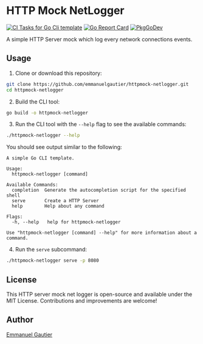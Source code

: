 # HTTP Mock NetLogger

<p align="left">
    <a href="https://github.com/emmanuelgautier/httpmock-netlogger/actions/workflows/ci.yml"><img src="https://github.com/emmanuelgautier/httpmock-netlogger/actions/workflows/ci.yml/badge.svg?branch=main&event=push" alt="CI Tasks for Go Cli template"></a>
    <a href="https://goreportcard.com/report/github.com/emmanuelgautier/httpmock-netlogger"><img src="https://goreportcard.com/badge/github.com/emmanuelgautier/httpmock-netlogger" alt="Go Report Card"></a>
    <a href="https://pkg.go.dev/github.com/emmanuelgautier/httpmock-netlogger"><img src="https://pkg.go.dev/badge/www.github.com/emmanuelgautier/httpmock-netlogger" alt="PkgGoDev"></a>
</p>

A simple HTTP Server mock which log every network connections events.

## Usage

1. Clone or download this repository:

```bash
git clone https://github.com/emmanuelgautier/httpmock-netlogger.git
cd httpmock-netlogger
```

2. Build the CLI tool:

```bash
go build -o httpmock-netlogger
```

3. Run the CLI tool with the `--help` flag to see the available commands:

```bash
./httpmock-netlogger --help
```

You should see output similar to the following:

```
A simple Go CLI template.

Usage:
  httpmock-netlogger [command]

Available Commands:
  completion  Generate the autocompletion script for the specified shell
  serve       Create a HTTP Server
  help        Help about any command

Flags:
  -h, --help   help for httpmock-netlogger

Use "httpmock-netlogger [command] --help" for more information about a command.
```

4. Run the `serve` subcommand:

```bash
./httpmock-netlogger serve -p 8080
```

## License

This HTTP server mock net logger is open-source and available under the MIT License. Contributions and improvements are welcome!

## Author

[Emmanuel Gautier](https://www.emmanuelgautier.com/)
